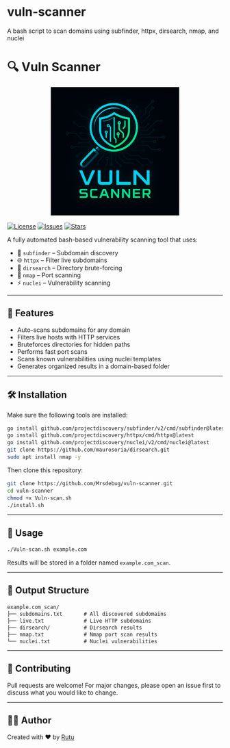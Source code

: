 # vuln-scanner
A bash script to scan domains using subfinder, httpx, dirsearch, nmap, and nuclei
# 🔍 Vuln Scanner
<p align="center">
  <img src="logo.png" alt="Vuln Scanner Logo" width="300"/>
</p>

[![License](https://img.shields.io/github/license/Mrsdebug/vuln-scanner?color=green)](LICENSE)
[![Issues](https://img.shields.io/github/issues/Mrsdebug/vuln-scanner)](https://github.com/Mrsdebug/vuln-scanner/issues)
[![Stars](https://img.shields.io/github/stars/Mrsdebug/vuln-scanner?style=social)](https://github.com/Mrsdebug/vuln-scanner/stargazers)

A fully automated bash-based vulnerability scanning tool that uses:

- 🔎 `subfinder` – Subdomain discovery
- 🌐 `httpx` – Filter live subdomains
- 📂 `dirsearch` – Directory brute-forcing
- 📡 `nmap` – Port scanning
- ⚡ `nuclei` – Vulnerability scanning

---

## 🚀 Features

- Auto-scans subdomains for any domain
- Filters live hosts with HTTP services
- Bruteforces directories for hidden paths
- Performs fast port scans
- Scans known vulnerabilities using nuclei templates
- Generates organized results in a domain-based folder

---

## 🛠️ Installation

Make sure the following tools are installed:

```bash
go install github.com/projectdiscovery/subfinder/v2/cmd/subfinder@latest
go install github.com/projectdiscovery/httpx/cmd/httpx@latest
go install github.com/projectdiscovery/nuclei/v2/cmd/nuclei@latest
git clone https://github.com/maurosoria/dirsearch.git
sudo apt install nmap -y
```

Then clone this repository:

```bash
git clone https://github.com/Mrsdebug/vuln-scanner.git
cd vuln-scanner
chmod +x Vuln-scan.sh
./install.sh
```

---

## 🧪 Usage

```bash
./Vuln-scan.sh example.com
```

Results will be stored in a folder named `example.com_scan`.

---

## 📁 Output Structure

```
example.com_scan/
├── subdomains.txt       # All discovered subdomains
├── live.txt             # Live HTTP subdomains
├── dirsearch/           # Dirsearch results
├── nmap.txt             # Nmap port scan results
└── nuclei.txt           # Nuclei vulnerabilities
```

---


## 🤝 Contributing

Pull requests are welcome! For major changes, please open an issue first to discuss what you would like to change.

---

## 🙋‍♀️ Author

Created with ❤️ by [Rutu](https://github.com/)
